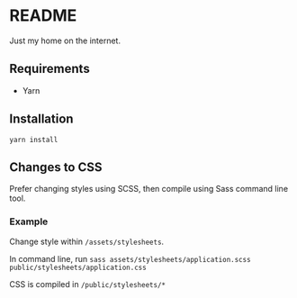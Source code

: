 # README

Just my home on the internet.

## Requirements

- Yarn

## Installation

`yarn install`

## Changes to CSS

Prefer changing styles using SCSS, then compile using Sass command line tool.

### Example

Change style within `/assets/stylesheets`.

In command line, run `sass assets/stylesheets/application.scss public/stylesheets/application.css`

CSS is compiled in `/public/stylesheets/*`
